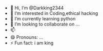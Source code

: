 - 👋 Hi, I’m @Darkking2344
- 👀 I’m interested in Coding,ethical hacking
- 🌱 I’m currently learning python
- 💞️ I’m looking to collaborate on ...
- 📫 
- 😄 Pronouns: ...
- ⚡ Fun fact: i am king

<!---
Darkking2344/Darkking2344 is a ✨ special ✨ repository because its `README.md` (this file) appears on your GitHub profile.
You can click the Preview link to take a look at your changes.
--->
